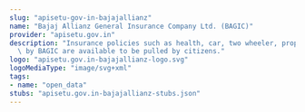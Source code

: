 ```yaml
---
slug: "apisetu-gov-in-bajajallianz"
name: "Bajaj Allianz General Insurance Company Ltd. (BAGIC)"
provider: "apisetu.gov.in"
description: "Insurance policies such as health, car, two wheeler, property etc. issued\
  \ by BAGIC are available to be pulled by citizens."
logo: "apisetu.gov.in-bajajallianz-logo.svg"
logoMediaType: "image/svg+xml"
tags:
- name: "open_data"
stubs: "apisetu.gov.in-bajajallianz-stubs.json"
---
```


